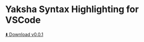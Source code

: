 # Yaksha Syntax Highlighting for VSCode

[⬇️ Download v0.0.1](https://github.com/YakshaLang/YakshaVsCodePlugin/releases/download/v0.0.1/yaksha-language-support-0.0.1.vsix)


